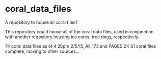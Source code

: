# coral_data_files
A repository to house all coral files?

This repository could house all of the coral data files, used in conjunction with another repository housing ice cores, tree rings, respectively.

74 coral data files as of 4:28pm 2/5/15, All_173 and PAGES 2K S1 coral files complete, moving to other sources...
